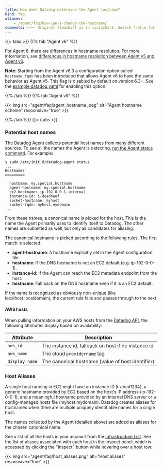 ```yaml
---
title: How does Datadog determine the Agent hostname?
kind: faq
aliases:
    - /agent/faq/how-can-i-change-the-hostname/
comments: <!–– Original flowchart is in lucidchart. Search Trello for link or ask Grant. ––>
---
```


{{< tabs >}}
{{% tab "Agent v6" %}}

For Agent 6, there are differences in hostname resolution. For more information, see [differences in hostname resolution between Agent v5 and Agent v6][1].

**Note**: Starting from the Agent v6.3 a configuration option called `hostname_fqdn` has been introduced that allows Agent v6 to have the same behavior as Agent v5. This flag is disabled by default on version 6.3+. See the [example datadog.yaml][2] for enabling this option.


[1]: https://github.com/DataDog/datadog-agent/blob/master/docs/agent/hostname-resolution.md
[2]: https://github.com/DataDog/datadog-agent/blob/master/pkg/config/config_template.yaml
{{% /tab %}}
{{% tab "Agent v5" %}}

{{< img src="agent/faq/agent_hostname.jpeg" alt="Agent hostname scheme" responsive="true" >}}

{{% /tab %}}
{{< /tabs >}}

### Potential host names

The Datadog Agent collects potential host names from many different sources. To see all the names the Agent is detecting, [run the Agent status command][1]. For example:
```
$ sudo /etc/init.d/datadog-agent status
...
Hostnames
=========

  hostname: my.special.hostname
  agent-hostname: my.special.hostname
  ec2-hostname: ip-192-0-0-1.internal
  instance-id: i-deadbeef
  socket-hostname: myhost
  socket-fqdn: myhost.mydomain
...
```

From these names, a canonical name is picked for the host. This is the name the Agent primarily uses to identify itself to Datadog. The other names are submitted as well, but only as candidates for aliasing.

The canonical hostname is picked according to the following rules. The first match is selected.

* **agent-hostname**: A hostname explicitly set in the Agent configuration file.
* **hostname**: If the DNS hostname is not an EC2 default (e.g. ip-192-0-0-1).
* **instance-id**: If the Agent can reach the EC2 metadata endpoint from the host.
* **hostname**: Fall back on the DNS hostname even if it is an EC2 default.

If the name is recognized as obviously non-unique (like localhost.localdomain), the current rule fails and passes through to the next.

#### AWS hosts

When pulling information on your AWS hosts from the [Datadog API][2], the following attributes display based on availability:

| Attribute      | Description                                         |
|----------------|-----------------------------------------------------|
| `aws_id`       | The instance id, fallback on host if no instance id |
| `aws_name`     | The cloud `providername` tag                        |
| `display_name` | The canonical hostname (value of host identifier)   |

### Host Aliases

A single host running in EC2 might have an instance ID (i-abcd1234), a generic hostname provided by EC2 based on the host's IP address (ip-192-0-0-1), and a meaningful hostname provided by an internal DNS server or a config-managed hosts file (myhost.mydomain). Datadog creates aliases for hostnames when there are multiple uniquely identifiable names for a single host.

The names collected by the Agent (detailed above) are added as aliases for the chosen canonical name.

See a list of all the hosts in your account from the [Infrastructure List][3]. See the list of aliases associated with each host in the Inspect panel, which is accessed by clicking the "Inspect" button while hovering over a host row:

{{< img src="agent/faq/host_aliases.png" alt="Host aliases" responsive="true" >}}

[1]: /agent/guide/agent-commands/#agent-status-and-information
[2]: /api/#hosts
[3]: https://app.datadoghq.com/infrastructure

